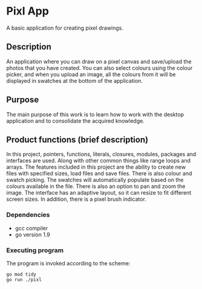 # Pixl App

A basic application for creating pixel drawings.

## Description

An application where you can draw on a pixel canvas and save/upload the photos that you have created.
You can also select colours using the colour picker, and when you upload an image, all the colours from 
it will be displayed in swatches at the bottom of the application.

## Purpose

The main purpose of this work is to learn how to work with the desktop application 
and to consolidate the acquired knowledge.

## Product functions (brief description)

In this project, pointers, functions, literals, closures, modules, packages and interfaces are used.
Along with other common things like range loops and arrays.
The features included in this project are the ability to create new files with specified sizes, load files and save files.
There is also colour and swatch picking.
The swatches will automatically populate based on the colours available in the file.
There is also an option to pan and zoom the image.
The interface has an adaptive layout, so it can resize to fit different screen sizes.
In addition, there is a pixel brush indicator.

### Dependencies

* gcc compiler 
* go version 1.9

### Executing program

The program is invoked according to the scheme:
```
go mod tidy
go run ./pixl
```

[//]: # (## Content of the system &#40;system boundaries&#41;)

[//]: # ()
[//]: # (## Interaction &#40;potential&#41; of the product &#40;with other products and components&#41;)


[//]: # ()
[//]: # (## Security requirements)

[//]: # ()
[//]: # (## User characteristics &#40;who is the end user of the system&#41;)

[//]: # ()
[//]: # (## Limitations)


